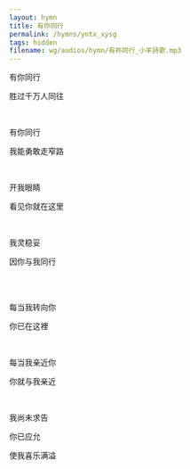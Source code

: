 ```yaml
---
layout: hymn
title: 有你同行
permalink: /hymns/yntx_xysg
tags: hidden
filename: wg/audios/hymn/有祢同行_小羊詩歌.mp3
---
```


有你同行

胜过千万人同往

<br>

有你同行

我能勇敢走窄路

<br>

开我眼睛

看见你就在这里

<br>

我灵稳妥

因你与我同行

<br><br>

每当我转向你

你已在这裡

<br>

每当我亲近你

你就与我亲近

<br>

我尚未求告

你已应允

使我喜乐满溢

<br>

<br>